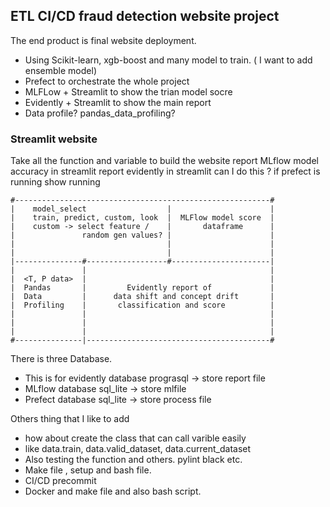 
## ETL CI/CD fraud detection website project

The end product is final website deployment.
* Using Scikit-learn, xgb-boost and many model to train. ( I want to add ensemble model)
* Prefect to orchestrate the whole project 
* MLFLow + Streamlit to show the trian model socre 
* Evidently + Streamlit to show the main report 
* Data profile? pandas_data_profiling?


### Streamlit website 

Take all the function and variable to build the website
report MLflow model accuracy in streamlit 
report evidently in streamlit 
can I do this ? if prefect is running show running
    
    
    #---------------------------------------------------------#
    |    model_select                  |                      |
    |    train, predict, custom, look  |  MLFlow model score  |
    |    custom -> select feature /    |       dataframe      |
    |               random gen values? |                      |
    |                                  |                      |
    |                                  |                      |
    |---------------#------------------#----------------------|
    |               |                                         |
    |  <T, P data>  |                                         |
    |  Pandas       |         Evidently report of             |
    |  Data         |      data shift and concept drift       |
    |  Profiling    |       classification and score          |
    |               |                                         |
    |               |                                         |
    |               |                                         |
    #---------------|-----------------------------------------#



There is three Database.
* This is for evidently database prograsql -> store report file
* MLflow database sql_lite -> store mlfile 
* Prefect database sql_lite -> store process file


Others thing that I like to add
* how about create the class that can call varible easily
* like data.train, data.valid_dataset, data.current_dataset
* Also testing the function and others. pylint black etc.
* Make file , setup and bash file. 
* CI/CD precommit 
* Docker and make file and also bash script.

